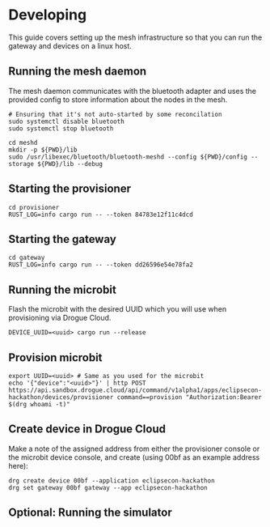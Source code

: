 # Developing

This guide covers setting up the mesh infrastructure so that you can run the gateway and devices on a linux host.

## Running the mesh daemon

The mesh daemon communicates with the bluetooth adapter and uses the provided config to store information about the nodes in the mesh.

```
# Ensuring that it's not auto-started by some reconcilation
sudo systemctl disable bluetooth
sudo systemctl stop bluetooth

cd meshd
mkdir -p ${PWD}/lib
sudo /usr/libexec/bluetooth/bluetooth-meshd --config ${PWD}/config --storage ${PWD}/lib --debug
```


## Starting the provisioner

```
cd provisioner
RUST_LOG=info cargo run -- --token 84783e12f11c4dcd
```

## Starting the gateway

```
cd gateway
RUST_LOG=info cargo run -- --token dd26596e54e78fa2
```


## Running the microbit

Flash the microbit with the desired UUID which you will use when provisioning via Drogue Cloud.

```
DEVICE_UUID=<uuid> cargo run --release
```

## Provision microbit

```
export UUID=<uuid> # Same as you used for the microbit
echo '{"device":"<uuid>"}' | http POST https://api.sandbox.drogue.cloud/api/command/v1alpha1/apps/eclipsecon-hackathon/devices/provisioner command==provision "Authorization:Bearer $(drg whoami -t)"
```

## Create device in Drogue Cloud

Make a note of the assigned address from either the provisioner console or the microbit device console, and create (using 00bf as an example address here):

```
drg create device 00bf --application eclipsecon-hackathon
drg set gateway 00bf gateway --app eclipsecon-hackathon
```

## Optional: Running the simulator
